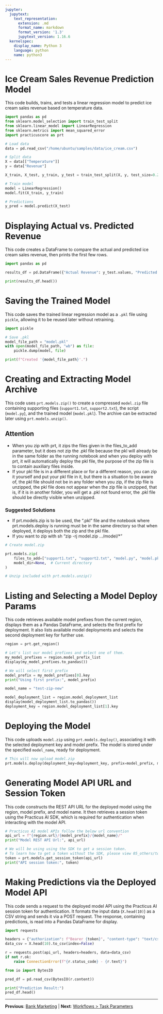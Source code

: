 ```yaml
---
jupyter:
  jupytext:
    text_representation:
      extension: .md
      format_name: markdown
      format_version: '1.3'
      jupytext_version: 1.16.6
  kernelspec:
    display_name: Python 3
    language: python
    name: python3
---
```


# Ice Cream Sales Revenue Prediction Model

This code builds, trains, and tests a linear regression model to predict ice cream sales revenue based on temperature data.


```python
import pandas as pd
from sklearn.model_selection import train_test_split
from sklearn.linear_model import LinearRegression
from sklearn.metrics import mean_squared_error
import practicuscore as prt

# Load data
data = pd.read_csv("/home/ubuntu/samples/data/ice_cream.csv")

# Split data
X = data[["Temperature"]]
y = data["Revenue"]

X_train, X_test, y_train, y_test = train_test_split(X, y, test_size=0.2, random_state=42)

# Train model
model = LinearRegression()
model.fit(X_train, y_train)

# Predictions
y_pred = model.predict(X_test)
```

# Displaying Actual vs. Predicted Revenue

This code creates a DataFrame to compare the actual and predicted ice cream sales revenue, then prints the first few rows.


```python
import pandas as pd

results_df = pd.DataFrame({"Actual Revenue": y_test.values, "Predicted Revenue": y_pred})

print(results_df.head())
```

# Saving the Trained Model

This code saves the trained linear regression model as a `.pkl` file using `pickle`, allowing it to be reused later without retraining.


```python
import pickle

# Save .pkl
model_file_path = "model.pkl"
with open(model_file_path, "wb") as file:
    pickle.dump(model, file)

print(f"Created '{model_file_path}'.")
```

# Creating and Extracting Model Archive

This code uses `prt.models.zip()` to create a compressed `model.zip` file containing supporting files (`support1.txt`, `support2.txt`), the script (`model.py`), and the trained model (`model.pkl`). The archive can be extracted later using `prt.models.unzip()`.



## Attention
- When you zip with prt, it zips the files given in the files_to_add parameter, but it does not zip the .pkl file because the pkl will already be in the same folder as the running notebook and when you deploy with prt, it will automatically deploy the pkl file, the purpose of the zip file is to contain auxiliary files inside.
- If your pkl file is in a different place or for a different reason, you can zip it yourself and put your pkl file in it, but there is a situation to be aware of, the pkl file should not be in any folder when you zip, if the zip file is unzipped, the pkl file does not appear when the zip file is unzipped, that is, if it is in another folder, you will get a .pkl not found error, the .pkl file should be directly visible when unzipped.
### Suggested Solutions
* If prt.models.zip is to be used, the “.pkl” file and the notebook where prt.models.deploy is running must be in the same directory so that when deployed, it deploys both the zip and the pkl file.
* If you want to zip with sh “zip -rj model.zip .../model/*”

```python
# Create model.zip

prt.models.zip(
    files_to_add=["support1.txt", "support2.txt", "model.py", "model.pkl"],
    model_dir=None,  # Current directory
)

# Unzip included with prt.models.unzip()
```

# Listing and Selecting a Model Deploy Params

This code retrieves available model prefixes from the current region, displays them as a Pandas DataFrame, and selects the first prefix for deployment. It also lists available model deployments and selects the second deployment key for further use.


```python
region = prt.get_region()
```

```python
# Let's list our model prefixes and select one of them.
my_model_prefixes = region.model_prefix_list
display(my_model_prefixes.to_pandas())

# We will select first prefix
model_prefix = my_model_prefixes[0].key
print("Using first prefix:", model_prefix)
```

```python
model_name = "test-zip-new"
```

```python
model_deployment_list = region.model_deployment_list
display(model_deployment_list.to_pandas())
deployment_key = region.model_deployment_list[1].key
```

# Deploying the Model

This code uploads `model.zip` using `prt.models.deploy()`, associating it with the selected deployment key and model prefix. The model is stored under the specified `model_name`, ready for deployment.


```python
# This will now upload model.zip
prt.models.deploy(deployment_key=deployment_key, prefix=model_prefix, model_name=model_name, model_dir=None)
```

# Generating Model API URL and Session Token

This code constructs the REST API URL for the deployed model using the region, model prefix, and model name. It then retrieves a session token using the Practicus AI SDK, which is required for authentication when interacting with the model API.


```python
# Practicus AI model APIs follow the below url convention
api_url = f"{region.url}/{model_prefix}/{model_name}/"
print("Model REST API Url:", api_url)
```

```python
# We will be using using the SDK to get a session token.
# To learn how to get a token without the SDK, please view 05_others/tokens sample notebook
token = prt.models.get_session_token(api_url)
print("API session token:", token)
```

# Making Predictions via the Deployed Model API

This code sends a request to the deployed model API using the Practicus AI session token for authentication. It formats the input data (`X.head(10)`) as a CSV string and sends it via a POST request. The response, containing predictions, is read into a Pandas DataFrame for display.


```python
import requests

headers = {"authorization": f"Bearer {token}", "content-type": "text/csv"}
data_csv = X.head(10).to_csv(index=False)

r = requests.post(api_url, headers=headers, data=data_csv)
if not r.ok:
    raise ConnectionError(f"{r.status_code} - {r.text}")

from io import BytesIO

pred_df = pd.read_csv(BytesIO(r.content))

print("Prediction Result:")
pred_df.head()
```


---

**Previous**: [Bank Marketing](../bank-marketing/bank-marketing.md) | **Next**: [Workflows > Task Parameters](../../workflows/task-parameters.md)
